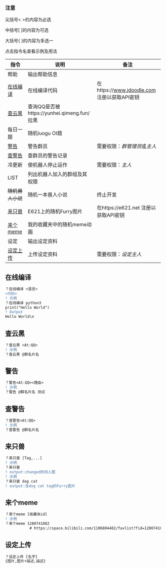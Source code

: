 ### 注意
尖括号< >的内容为必选

中括号[ ]的内容为可选

大括号{ }的内容为多选一

点击指令名查看示例及用法

| 指令| 说明 | 备注 |
| ------ | ----------- | -------- | 
| 帮助| 输出帮助信息 | |
| [在线编译](#在线编译)| 在线编译代码  | 在https://www.jdoodle.com 注册以获取API密钥|
| [查云黑](#查云黑)| 查询QQ是否被https://yunhei.qimeng.fun/ 拉黑 | |
| 每日一题| 随机luogu OI题 | |
| [警告](#警告)| 警告群员 | 需要权限：*群管理员*或*主人* |
| [查警告](#查警告)| 查群员的警告记录 |  |
| 冷更新| 使机器人停止运作 | 需要权限：*主人* |
| LIST| 列出机器人加入的群组及其权限 |  |
| ~~随机兽人小说~~| 随机一本兽人小说 | 终止开发 |
| [来只兽](#来只兽) | E621上的随机Furry图片 | 在https://e621.net 注册以获取API密钥 |
| [来个meme](#来个meme) | 我的收藏夹中的随机meme动画 |  |
| 设定 | 输出设定资料 |  |
| [设定上传](#设定上传) | 上传设定资料 | 需要权限：*设定主人* |

## 在线编译
```diff
？在线编译 <语言>
<代码>
! 示例
？在线编译 python3
print("Hello World")
! Output
Hello World\n
```

## 查云黑

```diff
？查云黑 <At:QQ>
! 示例
？查云黑 @群名片名
```
## 警告

```diff
？警告<At:QQ><理由>
! 示例
？警告 @群名片名 测试
```
## 查警告

```diff
？查警告<At:QQ>
! 示例
？查警告 @群名片名
```
## 来只兽

```diff
？来只兽 [Tag,...]
! 示例
？来只兽
! output:changed的同人图
! 示例
？来只兽 dog cat
! output:含dog cat tag的Furry图片
```
## 来个meme

```diff
？来个meme [收藏夹id]
! 示例
？来个meme 1280741082
           # https://space.bilibili.com/1106804482/favlist?fid=1280741082&ftype=create
```
## 设定上传

```diff
？设定上传 [名字]
{图片,图片+描述,描述}
```
